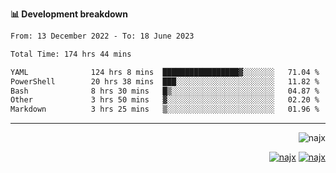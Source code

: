 <b>📊 Development breakdown</b>
<!--START_SECTION:waka-->

```txt
From: 13 December 2022 - To: 18 June 2023

Total Time: 174 hrs 44 mins

YAML              124 hrs 8 mins  █████████████████▓░░░░░░░   71.04 %
PowerShell        20 hrs 38 mins  ███░░░░░░░░░░░░░░░░░░░░░░   11.82 %
Bash              8 hrs 30 mins   █▒░░░░░░░░░░░░░░░░░░░░░░░   04.87 %
Other             3 hrs 50 mins   ▓░░░░░░░░░░░░░░░░░░░░░░░░   02.20 %
Markdown          3 hrs 25 mins   ▒░░░░░░░░░░░░░░░░░░░░░░░░   01.96 %
```

<!--END_SECTION:waka-->
-----
<p align="right">
  <img src="https://komarev.com/ghpvc/?username=najx&label=GitHub%20Profile%20Views&color=yellow&style=flat" alt="najx" />
</p align="center">
<p align="right">
  <a href="https://www.linkedin.com/in/abdx"><img src="https://img.shields.io/badge/LinkedIn--_.svg?style=social&logo=linkedin" alt="najx"></a>
  <a href="https://stackoverflow.com/users/19588110/najim-abdelmoula"><img src="https://img.shields.io/badge/Stack Overflow--_.svg?style=social&logo=stackoverflow" alt="najx"></a>
</p align="center">
